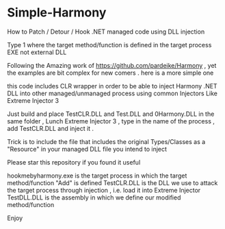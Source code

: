 # Simple-Harmony

How to Patch / Detour / Hook .NET managed code using DLL injection

Type 1 where the target method/function is defined in the target process EXE not external DLL

Following the Amazing work of https://github.com/pardeike/Harmony , yet the examples are bit complex for new comers . here is a more simple one

this code includes CLR wrapper in order to be able to inject Harmony .NET DLL into other managed/unmanaged process using common Injectors Like Extreme Injector 3

Just build and place TestCLR.DLL and Test.DLL and 0Harmony.DLL in the same folder , Lunch Extreme Injector 3 , type in the name of the process , add TestCLR.DLL and inject it .

Trick is to include the file that includes the original Types/Classes as a "Resource" in your managed DLL file you intend to inject

Please star this repository if you found it useful

hookmebyharmony.exe is the target process in which the target method/function "Add" is defined
TestCLR.DLL is the DLL we use to attack the target process through injection , i.e. load it into Extreme Injector
TestDLL.DLL is the assembly in which we define our modified method/function

Enjoy


